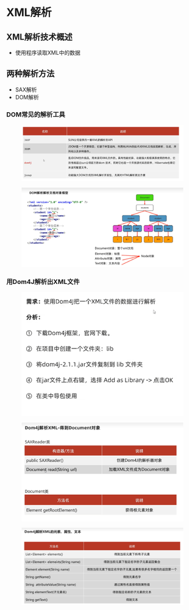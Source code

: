 # XML解析

## XML解析技术概述

* 使用程序读取XML中的数据

## 两种解析方法

* SAX解析
* DOM解析

### DOM常见的解析工具

<figure><img src="../.gitbook/assets/image (3).png" alt=""><figcaption></figcaption></figure>

<figure><img src="../.gitbook/assets/image (7).png" alt=""><figcaption></figcaption></figure>

### 用Dom4J解析出XML文件

<figure><img src="../.gitbook/assets/image (5).png" alt=""><figcaption></figcaption></figure>

<figure><img src="../.gitbook/assets/image (11).png" alt=""><figcaption></figcaption></figure>

<figure><img src="../.gitbook/assets/image.png" alt=""><figcaption></figcaption></figure>

